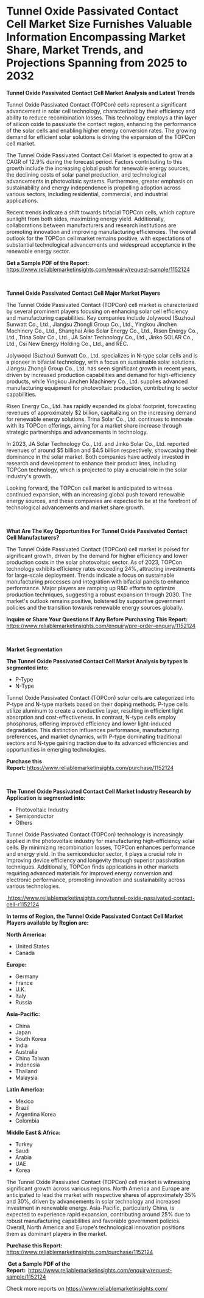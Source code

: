 <p><h1>Tunnel Oxide Passivated Contact Cell Market Size Furnishes Valuable Information Encompassing Market Share, Market Trends, and Projections Spanning from 2025 to 2032</h1></p><p><strong>Tunnel Oxide Passivated Contact Cell Market Analysis and Latest Trends</strong></p>
<p><p>Tunnel Oxide Passivated Contact (TOPCon) cells represent a significant advancement in solar cell technology, characterized by their efficiency and ability to reduce recombination losses. This technology employs a thin layer of silicon oxide to passivate the contact region, enhancing the performance of the solar cells and enabling higher energy conversion rates. The growing demand for efficient solar solutions is driving the expansion of the TOPCon cell market.</p><p>The Tunnel Oxide Passivated Contact Cell Market is expected to grow at a CAGR of 12.9% during the forecast period. Factors contributing to this growth include the increasing global push for renewable energy sources, the declining costs of solar panel production, and technological advancements in photovoltaic systems. Furthermore, greater emphasis on sustainability and energy independence is propelling adoption across various sectors, including residential, commercial, and industrial applications. </p><p>Recent trends indicate a shift towards bifacial TOPCon cells, which capture sunlight from both sides, maximizing energy yield. Additionally, collaborations between manufacturers and research institutions are promoting innovation and improving manufacturing efficiencies. The overall outlook for the TOPCon cell market remains positive, with expectations of substantial technological advancements and widespread acceptance in the renewable energy sector.</p></p>
<p><strong>Get a Sample PDF of the Report:&nbsp;</strong> <a href="https://www.reliablemarketinsights.com/enquiry/request-sample/1152124?utm_campaign=2302&utm_medium=2&utm_source=Github&utm_content=ia&utm_term=14022025&utm_id=tunnel-oxide-passivated-contact-cell">https://www.reliablemarketinsights.com/enquiry/request-sample/1152124</a></p>
<p>&nbsp;</p>
<p><strong>Tunnel Oxide Passivated Contact Cell Major Market Players</strong></p>
<p><p>The Tunnel Oxide Passivated Contact (TOPCon) cell market is characterized by several prominent players focusing on enhancing solar cell efficiency and manufacturing capabilities. Key companies include Jolywood (Suzhou) Sunwatt Co., Ltd., Jiangsu Zhongli Group Co., Ltd., Yingkou Jinchen Machinery Co., Ltd., Shanghai Aiko Solar Energy Co., Ltd., Risen Energy Co., Ltd., Trina Solar Co., Ltd., JA Solar Technology Co., Ltd., Jinko SOLAR Co., Ltd., Csi New Energy Holding Co., Ltd., and REC.</p><p>Jolywood (Suzhou) Sunwatt Co., Ltd. specializes in N-type solar cells and is a pioneer in bifacial technology, with a focus on sustainable solar solutions. Jiangsu Zhongli Group Co., Ltd. has seen significant growth in recent years, driven by increased production capabilities and demand for high-efficiency products, while Yingkou Jinchen Machinery Co., Ltd. supplies advanced manufacturing equipment for photovoltaic production, contributing to sector capabilities.</p><p>Risen Energy Co., Ltd. has rapidly expanded its global footprint, forecasting revenues of approximately $2 billion, capitalizing on the increasing demand for renewable energy solutions. Trina Solar Co., Ltd. continues to innovate with its TOPCon offerings, aiming for a market share increase through strategic partnerships and advancements in technology.</p><p>In 2023, JA Solar Technology Co., Ltd. and Jinko Solar Co., Ltd. reported revenues of around $5 billion and $4.5 billion respectively, showcasing their dominance in the solar market. Both companies have actively invested in research and development to enhance their product lines, including TOPCon technology, which is projected to play a crucial role in the solar industry's growth.</p><p>Looking forward, the TOPCon cell market is anticipated to witness continued expansion, with an increasing global push toward renewable energy sources, and these companies are expected to be at the forefront of technological advancements and market share growth.</p></p>
<p>&nbsp;</p>
<p><strong>What Are The Key Opportunities For Tunnel Oxide Passivated Contact Cell Manufacturers?</strong></p>
<p><p>The Tunnel Oxide Passivated Contact (TOPCon) cell market is poised for significant growth, driven by the demand for higher efficiency and lower production costs in the solar photovoltaic sector. As of 2023, TOPCon technology exhibits efficiency rates exceeding 24%, attracting investments for large-scale deployment. Trends indicate a focus on sustainable manufacturing processes and integration with bifacial panels to enhance performance. Major players are ramping up R&D efforts to optimize production techniques, suggesting a robust expansion through 2030. The market's outlook remains positive, bolstered by supportive government policies and the transition towards renewable energy sources globally.</p></p>
<p><strong>Inquire or Share Your Questions If Any Before Purchasing This Report:</strong> <a href="https://www.reliablemarketinsights.com/enquiry/pre-order-enquiry/1152124?utm_campaign=2302&utm_medium=2&utm_source=Github&utm_content=ia&utm_term=14022025&utm_id=tunnel-oxide-passivated-contact-cell">https://www.reliablemarketinsights.com/enquiry/pre-order-enquiry/1152124</a></p>
<p>&nbsp;</p>
<p><strong>Market Segmentation</strong></p>
<p><strong>The Tunnel Oxide Passivated Contact Cell Market Analysis by types is segmented into:</strong></p>
<p><ul><li>P-Type</li><li>N-Type</li></ul></p>
<p><p>Tunnel Oxide Passivated Contact (TOPCon) solar cells are categorized into P-type and N-type markets based on their doping methods. P-type cells utilize aluminum to create a conductive layer, resulting in efficient light absorption and cost-effectiveness. In contrast, N-type cells employ phosphorus, offering improved efficiency and lower light-induced degradation. This distinction influences performance, manufacturing preferences, and market dynamics, with P-type dominating traditional sectors and N-type gaining traction due to its advanced efficiencies and opportunities in emerging technologies.</p></p>
<p><strong>Purchase this Report:&nbsp;</strong><a href="https://www.reliablemarketinsights.com/purchase/1152124?utm_campaign=2302&utm_medium=2&utm_source=Github&utm_content=ia&utm_term=14022025&utm_id=tunnel-oxide-passivated-contact-cell">https://www.reliablemarketinsights.com/purchase/1152124</a></p>
<p>&nbsp;</p>
<p><strong>The Tunnel Oxide Passivated Contact Cell Market Industry Research by Application is segmented into:</strong></p>
<p><ul><li>Photovoltaic Industry</li><li>Semiconductor</li><li>Others</li></ul></p>
<p><p>Tunnel Oxide Passivated Contact (TOPCon) technology is increasingly applied in the photovoltaic industry for manufacturing high-efficiency solar cells. By minimizing recombination losses, TOPCon enhances performance and energy yield. In the semiconductor sector, it plays a crucial role in improving device efficiency and longevity through superior passivation techniques. Additionally, TOPCon finds applications in other markets requiring advanced materials for improved energy conversion and electronic performance, promoting innovation and sustainability across various technologies.</p></p>
<p><a href="https://www.reliablemarketinsights.com/tunnel-oxide-passivated-contact-cell-r1152124?utm_campaign=2302&utm_medium=2&utm_source=Github&utm_content=ia&utm_term=14022025&utm_id=tunnel-oxide-passivated-contact-cell">&nbsp;https://www.reliablemarketinsights.com/tunnel-oxide-passivated-contact-cell-r1152124</a></p>
<p><strong>In terms of Region, the Tunnel Oxide Passivated Contact Cell Market Players available by Region are:</strong></p>
<p>
    <p> <strong> North America: </strong>
        <ul>
            <li>United States</li>
            <li>Canada</li>
        </ul>
        </p> 
    <p> <strong> Europe: </strong>
        <ul>
            <li>Germany</li>
            <li>France</li>
            <li>U.K.</li>
            <li>Italy</li>
            <li>Russia</li>
        </ul>
        </p> 
    <p> <strong> Asia-Pacific: </strong>
        <ul>
            <li>China</li>
            <li>Japan</li>
            <li>South Korea</li>
            <li>India</li>
            <li>Australia</li>
            <li>China Taiwan</li>
            <li>Indonesia</li>
            <li>Thailand</li>
            <li>Malaysia</li>
        </ul>
        </p> 
    <p> <strong> Latin America: </strong>
        <ul>
            <li>Mexico</li>
            <li>Brazil</li>
            <li>Argentina Korea</li>
            <li>Colombia</li>
        </ul>
        </p> 
    <p> <strong> Middle East & Africa: </strong>
        <ul>
            <li>Turkey</li>
            <li>Saudi</li>
            <li>Arabia</li>
            <li>UAE</li>
            <li>Korea</li>
        </ul>
    </p>
    </p>
<p><p>The Tunnel Oxide Passivated Contact (TOPCon) cell market is witnessing significant growth across various regions. North America and Europe are anticipated to lead the market with respective shares of approximately 35% and 30%, driven by advancements in solar technology and increased investment in renewable energy. Asia-Pacific, particularly China, is expected to experience rapid expansion, contributing around 25% due to robust manufacturing capabilities and favorable government policies. Overall, North America and Europe’s technological innovation positions them as dominant players in the market.</p></p>
<p><strong>Purchase this Report: </strong><a href="https://www.reliablemarketinsights.com/purchase/1152124?utm_campaign=2302&utm_medium=2&utm_source=Github&utm_content=ia&utm_term=14022025&utm_id=tunnel-oxide-passivated-contact-cell">https://www.reliablemarketinsights.com/purchase/1152124</a></p>
<p>&nbsp;<strong>Get a Sample PDF of the Report:&nbsp;&nbsp;</strong><a href="https://www.reliablemarketinsights.com/enquiry/request-sample/1152124?utm_campaign=2302&utm_medium=2&utm_source=Github&utm_content=ia&utm_term=14022025&utm_id=tunnel-oxide-passivated-contact-cell">https://www.reliablemarketinsights.com/enquiry/request-sample/1152124</a></p>
<p><strong></strong></p>
<p>Check more reports on <a href="https://www.reliablemarketinsights.com/?utm_campaign=2302&utm_medium=2&utm_source=Github&utm_content=ia&utm_term=14022025&utm_id=tunnel-oxide-passivated-contact-cell">https://www.reliablemarketinsights.com/</a></p>